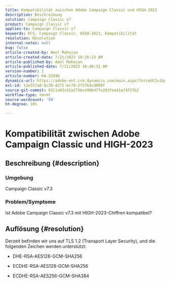 ```yaml
---
title: Kompatibilität zwischen Adobe Campaign Classic und HIGH-2023
description: Beschreibung
solution: Campaign Classic v7
product: Campaign Classic v7
applies-to: Campaign Classic v7
keywords: KCS, Campaign Classic, HIGH-2023, Kompatibilität
resolution: Resolution
internal-notes: null
bug: false
article-created-by: Amol Mahajan
article-created-date: 7/21/2023 10:26:23 AM
article-published-by: Amol Mahajan
article-published-date: 7/21/2023 10:40:31 AM
version-number: 1
article-number: KA-22496
dynamics-url: https://adobe-ent.crm.dynamics.com/main.aspx?forceUCI=1&pagetype=entityrecord&etn=knowledgearticle&id=ab53f507-b127-ee11-9966-6045bd0067ea
exl-id: 11e557a0-8c30-4272-bc70-2f5764cd009f
source-git-commit: 0311a02c52a273bce96b47fe2d3fea41a74f2fb2
workflow-type: tm+mt
source-wordcount: '59'
ht-degree: 10%

---
```


# Kompatibilität zwischen Adobe Campaign Classic und HIGH-2023

## Beschreibung {#description}


### <b>Umgebung</b>

Campaign Classic v7.3



### <b>Problem/Symptome</b>

Ist Adobe Campaign Classic v7.3 mit HIGH-2023-Chiffren kompatibel?


## Auflösung {#resolution}

Derzeit befinden wir uns auf TLS 1.2 (Transport Layer Security), und die folgenden Zeichen werden unterstützt:<br>
- DHE-RSA-AES128-GCM-SHA256


- ECDHE-RSA-AES128-GCM-SHA256


- ECDHE-RSA-AES256-GCM-SHA384
